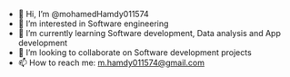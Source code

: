 - 👋 Hi, I’m @mohamedHamdy011574
- 👀 I’m interested in Software engineering 
- 🌱 I’m currently learning Software development, Data analysis and App development 
- 💞️ I’m looking to collaborate on Software development projects
- 📫 How to reach me: m.hamdy011574@gmail.com

<!---
mohamedHamdy011574/mohamedHamdy011574 is a ✨ special ✨ repository because its `README.md` (this file) appears on your GitHub profile.
You can click the Preview link to take a look at your changes.
--->
